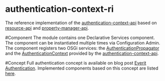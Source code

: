 authentication-context-ri
=========================

The reference implementation of the [authentication-context-api][1] based on 
[resource-api][2] and [property-manager-api][3].

#Component
The module contains one Declarative Services component. The component can be 
instantiated multiple times via Configuration Admin. The component registers
two OSGi services: the [AuthenticationPropagator][5] and the 
[AuthenticationContext][6] provided by the [authentication-context-api][1].

#Concept
Full authentication concept is available on blog post [Everit Authentication][4].
Implemented components based on this concept are listed [here][7].

[1]: https://github.com/everit-org/authentication-context-api
[2]: https://github.com/everit-org/resource-api
[3]: https://github.com/everit-org/property-manager-api
[4]: http://everitorg.wordpress.com/2014/07/31/everit-authentication/
[5]: http://attilakissit.wordpress.com/2014/07/09/everit-authentication/#authentication_propagator
[6]: http://attilakissit.wordpress.com/2014/07/09/everit-authentication/#authentication_context
[7]: http://everitorg.wordpress.com/2014/07/31/everit-authentication-implemented-and-released-2/
